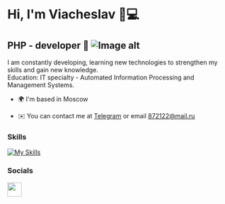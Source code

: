 Hi, I'm Viacheslav 👋💻 
====================================================

PHP - developer 💎
![Image alt](https://github.com/in8estor/in8estor/blob/main/snake.svg)
------------------

I am constantly developing, learning new technologies to strengthen my skills and gain new knowledge.  
Education: IT specialty - Automated Information Processing and Management Systems.  

* 🌍  I'm based in Moscow
<!--* 🚀  I'm currently working on a project [Task Manager REST API](https://github.com/asd1xx/task-manager-rest-api)-->
* ✉️  You can contact me at [Telegram](http://t.me/vevongo) or email [872122@mail.ru](mailto:872122@mail.ru)

### Skills

[![My Skills](https://skillicons.dev/icons?i=php,laravel,symfony,mysql,postgres,postman,docker,html,css,bootstrap,git,github,gitlab,vscode,linux)](https://skillicons.dev)
<!--
### Projects

* [Task Manager](https://github.com/asd1xx/php-project-57) - a task management system similar to to [Redmine](https://www.redmine.org/). It allows you to set tasks, assign performers and change their statuses. To work with the system, registration and authentication are required.  
  *Stack: PHP, Git, Composer, Docker, Laravel, PostgreSQL, Bootstrap, Github Actions, CodeClimate.*
* [Page Analyzer](https://github.com/asd1xx/php-project-9) - this is a site that analyzes the specified pages for SEO suitability, similar to [PageSpeed Insights](https://pagespeed.web.dev/). The page Analyzer is a full-fledged application based on the Slim framework. Here, the basic principles of building modern websites on the MVC architecture are worked out: working with routing, query handlers and a template engine, interacting with a database.  
  *Stack: PHP, Git, Composer, Slim, PostgreSQL, Bootstrap, Github Actions, CodeClimate.*
* [Telegram Bot E-Wallet](https://github.com/asd1xx/bothub-test) - the bot will help you keep track of your electronic money.  
  *Stack: PHP, Git, Composer, PostgreSQL, Ngrok API Gateway.*
* [Product Catalog](https://github.com/asd1xx/products) - Micro-framework (MVC), consisting of a Core (Application), a Router (Router), a Controller (Controller) and a Model (ModelInterface). Any visitor to the site can create his own temporary directory (storage time = session lifetime). Products are stored in a session. Site structure: list of products, product creation, removing a product.  
  *Stack: PHP, Git, Composer.*
* [CRUD on the Slim framework](https://github.com/asd1xx/hexlet-slim-example) - the system supports the following actions: view a list of all users, creating a user, viewing user information, editing a user, deleting a user.  
  *Stack: PHP, Git, Composer, Slim, CodeClimate.*
* [Difference Calculator](https://github.com/asd1xx/php-project-48) - a program that defines the difference between two data structures. This is a popular task, for which there are many online services, for example: [JSON Diff](https://www.jsondiff.com/). A similar mechanism is used when outputting tests or when automatically tracking changes in configuration files.  
  *Stack: PHP, Git, Composer, Github Actions, CodeClimate, Docopt.*
* [Brain Games](https://github.com/asd1xx/php-project-45) - a set of five console games based on the principle of popular mobile brain-boosting applications. Each game asks questions that need to be answered correctly. After three correct answers, it is considered that the game is over. Incorrect answers end the game and offer to go through it again.  
  *Stack: PHP, Git, Composer, Github Actions, CodeClimate.*
* [Exchange REST API](https://github.com/asd1xx/exchange-rest-api) - I'm currently working on a project to share things between users. I use the Laravel framework.  
  *Stack: PHP, Git, Composer, Docker, Laravel, PostgreSQL, Nginx.*
-->
### Socials

<p align="left"> <a href="https://www.github.com/asd1xx" target="_blank" rel="noreferrer"> <picture> <source media="(prefers-color-scheme: dark)" srcset="https://raw.githubusercontent.com/danielcranney/readme-generator/main/public/icons/socials/github-dark.svg" /> <source media="(prefers-color-scheme: light)" srcset="https://raw.githubusercontent.com/danielcranney/readme-generator/main/public/icons/socials/github.svg" /> <img src="https://raw.githubusercontent.com/danielcranney/readme-generator/main/public/icons/socials/github.svg" width="32" height="32" /> </picture> </a></p>

